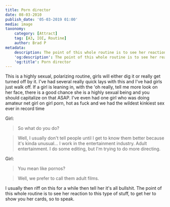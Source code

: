 ```yaml
---
title: Porn director
date: 08-03-2010
publish_date: '05-03-2019 01:00'
media: image
taxonomy:
    category: [Attract]
    tag: [A3, IOI, Routine]
    author: Brad P
metadata:
    description: The point of this whole routine is to see her reaction to this type of stuff, to get her to show you her cards, so to speak.
    'og:description': The point of this whole routine is to see her reaction to this type of stuff, to get her to show you her cards, so to speak.
    'og:title': Porn director
---
```


This is a highly sexual, polarizing routine, girls will either dig it or really get turned off by it. I've had several really quick lays with this and I've had girls just walk off. If a girl is leaning in, with the 'oh really, tell me more look on her face, there is a good chance she is a highly sexual being and you should capitalize on that ASAP. I've even had one girl who was doing amateur net girl on girl porn, hot as fuck and we had the wildest kinkiest sex ever in record time

Girl: 
> So what do you do?

> Well, I usually don't tell people until I get to know them better because it's kinda unusual... I work in the entertainment industry. Adult entertainment. I do some editing, but I'm trying to do more directing.

Girl: 
> You mean like pornos?

> Well, we prefer to call them adult films. 

I usually then riff on this for a while then tell her it's all bullshit. The point of this whole routine is to see her reaction to this type of stuff, to get her to show you her cards, so to speak.